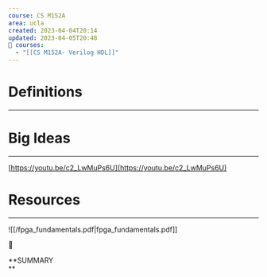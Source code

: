 ```yaml
---
course: CS M152A
area: ucla
created: 2023-04-04T20:14
updated: 2023-04-05T20:48
📕 courses:
  - "[[CS M152A- Verilog HDL]]"
---
```

# Definitions

---

# Big Ideas

---

[https://youtu.be/c2_LwMuPs6U](https://youtu.be/c2_LwMuPs6U)

# Resources

---

![[/fpga_fundamentals.pdf|fpga_fundamentals.pdf]]

📌

**SUMMARY  
**